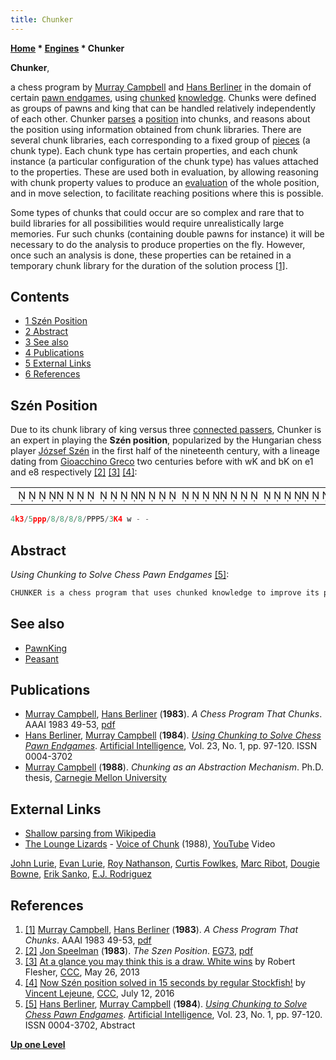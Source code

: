 ```yaml
---
title: Chunker
---
```

**[Home](Home "Home") * [Engines](Engines "Engines") * Chunker**

**Chunker**,

a chess program by [Murray Campbell](Murray_Campbell "Murray Campbell") and [Hans Berliner](Hans_Berliner "Hans Berliner") in the domain of certain [pawn endgames](Pawn_Endgame "Pawn Endgame"), using [chunked](Chunking "Chunking") [knowledge](Knowledge "Knowledge"). Chunks were defined as groups of pawns and king that can be handled relatively independently of each other. Chunker [parses](https://en.wikipedia.org/wiki/Shallow_parsing) a [position](Chess_Position "Chess Position") into chunks, and reasons about the position using information obtained from chunk libraries. There are several chunk libraries, each corresponding to a fixed group of [pieces](Pieces "Pieces") (a chunk type). Each chunk type has certain properties, and each chunk instance (a particular configuration of the chunk type) has values attached to the properties. These are used both in evaluation, by allowing reasoning with chunk property values to produce an [evaluation](Evaluation "Evaluation") of the whole position, and in move selection, to facilitate reaching positions where this is possible.

Some types of chunks that could occur are so complex and rare that to build libraries for all possibilities would require unrealistically large memories. Fur such chunks (containing double pawns for instance) it will be necessary to do the analysis to produce properties on the fly. However, once such an analysis is done, these properties can be retained in a temporary chunk library for the duration of the solution process <a id="cite-note-1" href="#cite-ref-1">[1]</a>.

## Contents

- [1 Szén Position](#sz.c3.a9n-position)
- [2 Abstract](#abstract)
- [3 See also](#see-also)
- [4 Publications](#publications)
- [5 External Links](#external-links)
- [6 References](#references)

## Szén Position

Due to its chunk library of king versus three [connected passers](Connected_Passed_Pawns "Connected Passed Pawns"), Chunker is an expert in playing the **Szén position**, popularized by the Hungarian chess player [József Szén](https://en.wikipedia.org/wiki/J%C3%B3zsef_Sz%C3%A9n) in the first half of the nineteenth century, with a lineage dating from [Gioacchino Greco](https://en.wikipedia.org/wiki/Gioachino_Greco) two centuries before with wK and bK on e1 and e8 respectively <a id="cite-note-2" href="#cite-ref-2">[2]</a> <a id="cite-note-3" href="#cite-ref-3">[3]</a> <a id="cite-note-4" href="#cite-ref-4">[4]</a>:

|  |
| --- |
|                                                                                             ♚        ♟♟♟                                ♙♙♙        ♔     |

```C++
4k3/5ppp/8/8/8/8/PPP5/3K4 w - - 

```

## Abstract

*Using Chunking to Solve Chess Pawn Endgames* <a id="cite-note-5" href="#cite-ref-5">[5]</a>:

```C++
CHUNKER is a chess program that uses chunked knowledge to improve its performance. Its domain is a subset of king and pawn endings in chess that has been studied for over 300 years. CHUNKER has a large library of chunk instances where each chunk type has a property list and each instance has a set of values for these properties. This allows CHUNKER to reason about positions that come up in the search that would otherwise have to be handled by means of additional search. Thus the program is able to solve the most difficult problem of its present domain (a problem that would require 45 ply of search and on the order of 1013 years of CPU time to be solved by the best of present day chess programs) in 18 ply and one minute of CPU time. Further, CHUNKER is undoubtedly the world's foremost expert in its domain, and has discovered 2 mistakes in the literature and has been instrumental in discovering a new theorem about the domain that allows the assessing of positions with a new degree of ease and confidence. In this paper we show how the libraries are compiled, how CHUNKER works, and discuss our plans for extending it to play the whole domain of king and pawn endings. 

```

## See also

- [PawnKing](PawnKing "PawnKing")
- [Peasant](Peasant "Peasant")

## Publications

- [Murray Campbell](Murray_Campbell "Murray Campbell"), [Hans Berliner](Hans_Berliner "Hans Berliner") (**1983**). *A Chess Program That Chunks*. AAAI 1983 49-53, [pdf](http://www.aaai.org/Papers/AAAI/1983/AAAI83-012.pdf)
- [Hans Berliner](Hans_Berliner "Hans Berliner"), [Murray Campbell](Murray_Campbell "Murray Campbell") (**1984**). *[Using Chunking to Solve Chess Pawn Endgames](http://www.sciencedirect.com/science/article/pii/0004370284900067)*. [Artificial Intelligence](https://en.wikipedia.org/wiki/Artificial_Intelligence_%28journal%29), Vol. 23, No. 1, pp. 97-120. ISSN 0004-3702
- [Murray Campbell](Murray_Campbell "Murray Campbell") (**1988**). *Chunking as an Abstraction Mechanism*. Ph.D. thesis, [Carnegie Mellon University](Carnegie_Mellon_University "Carnegie Mellon University")

## External Links

- [Shallow parsing from Wikipedia](https://en.wikipedia.org/wiki/Shallow_parsing)
- [The Lounge Lizards](Category:The_Lounge_Lizards "Category:The Lounge Lizards") - [Voice of Chunk](https://en.wikipedia.org/wiki/Voice_of_Chunk) (1988), [YouTube](https://en.wikipedia.org/wiki/YouTube) Video

[John Lurie](https://en.wikipedia.org/wiki/John_Lurie), [Evan Lurie](https://en.wikipedia.org/wiki/Evan_Lurie), [Roy Nathanson](https://en.wikipedia.org/wiki/Roy_Nathanson), [Curtis Fowlkes](https://en.wikipedia.org/wiki/Curtis_Fowlkes), [Marc Ribot](Category:Marc_Ribot "Category:Marc Ribot"), [Dougie Bowne](https://www.facebook.com/dougie.bowne?_fb_noscript=1), [Erik Sanko](https://en.wikipedia.org/wiki/Erik_Sanko), [E.J. Rodriguez](http://www.jazzpassengers.com/?_escaped_fragment_=ej-rodriguez/c1tzv#!ej-rodriguez/c1tzv)

## References

1. <a id="cite-ref-1" href="#cite-note-1">[1]</a> [Murray Campbell](Murray_Campbell "Murray Campbell"), [Hans Berliner](Hans_Berliner "Hans Berliner") (**1983**). *A Chess Program That Chunks*. AAAI 1983 49-53, [pdf](http://www.aaai.org/Papers/AAAI/1983/AAAI83-012.pdf)
1. <a id="cite-ref-2" href="#cite-note-2">[2]</a> [Jon Speelman](https://en.wikipedia.org/wiki/Jon_Speelman) (**1983**). *The Szen Position*. [EG73](http://www.gadycosteff.com/eg/eg.html), [pdf](http://www.gadycosteff.com/eg/eg73.pdf)
1. <a id="cite-ref-3" href="#cite-note-3">[3]</a> [At a glance you may think this is a draw. White wins](http://www.talkchess.com/forum/viewtopic.php?t=48125) by Robert Flesher, [CCC](CCC "CCC"), May 26, 2013
1. <a id="cite-ref-4" href="#cite-note-4">[4]</a> [Now Szén position solved in 15 seconds by regular Stockfish!](http://www.talkchess.com/forum/viewtopic.php?t=60802) by [Vincent Lejeune](index.php?title=Vincent_Lejeune&action=edit&redlink=1 "Vincent Lejeune (page does not exist)"), [CCC](CCC "CCC"), July 12, 2016
1. <a id="cite-ref-5" href="#cite-note-5">[5]</a> [Hans Berliner](Hans_Berliner "Hans Berliner"), [Murray Campbell](Murray_Campbell "Murray Campbell") (**1984**). *[Using Chunking to Solve Chess Pawn Endgames](http://www.sciencedirect.com/science/article/pii/0004370284900067)*. [Artificial Intelligence](https://en.wikipedia.org/wiki/Artificial_Intelligence_%28journal%29), Vol. 23, No. 1, pp. 97-120. ISSN 0004-3702, Abstract

**[Up one Level](Engines "Engines")**

